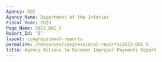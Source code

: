```yaml
---
Agency: DOI
Agency_Name: Department of the Interior
Fiscal_Year: 2023
Page_Name: 2023_DOI_5
Report_Id: '5'
layout: congressional-reports
permalink: /resources/congressional-reports/2023_DOI_5
title: Agency Actions to Recover Improper Payments Report
---
```

